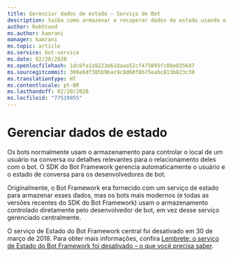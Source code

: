 ```yaml
---
title: Gerenciar dados de estado – Serviço de Bot
description: Saiba como armazenar e recuperar dados de estado usando o serviço de Estado do Bot.
author: RobStand
ms.author: kamrani
manager: kamrani
ms.topic: article
ms.service: bot-service
ms.date: 02/20/2020
ms.openlocfilehash: 1dc6fa1a9223e61daaa52cf475095fc08e0356d7
ms.sourcegitcommit: 308e6df385b9bac9c8d60f8b75eabc813b823c38
ms.translationtype: HT
ms.contentlocale: pt-BR
ms.lasthandoff: 02/20/2020
ms.locfileid: "77519955"
---
```

# <a name="manage-state-data"></a>Gerenciar dados de estado

Os bots normalmente usam o armazenamento para controlar o local de um usuário na conversa ou detalhes relevantes para o relacionamento deles com o bot. O SDK do Bot Framework gerencia automaticamente o usuário e o estado de conversa para os desenvolvedores de bot. 

Originalmente, o Bot Framework era fornecido com um serviço de estado para armazenar esses dados, mas os bots mais modernos (e todas as versões recentes do SDK do Bot Framework) usam o armazenamento controlado diretamente pelo desenvolvedor de bot, em vez desse serviço gerenciado centralmente. 

O serviço de Estado do Bot Framework central foi desativado em 30 de março de 2018. Para obter mais informações, confira [Lembrete: o serviço de Estado do Bot Framework foi desativado – o que você precisa saber](https://blog.botframework.com/2018/04/02/reminder-the-bot-framework-state-service-has-been-retired-what-you-need-to-know/).
